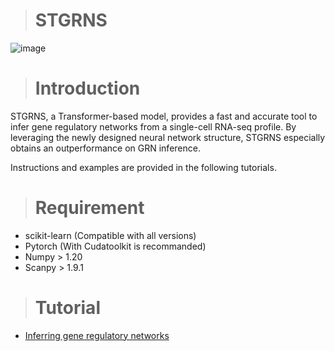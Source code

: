 ># STGRNS
![image]()

># Introduction

STGRNS, a Transformer-based model, provides a fast and accurate  tool to infer gene regulatory networks from a single-cell RNA-seq profile. 
By leveraging the newly designed neural network structure, 
STGRNS especially obtains an outperformance on GRN inference. 

Instructions and examples are provided in the following tutorials.

># Requirement

- scikit-learn (Compatible with all versions)
- Pytorch (With Cudatoolkit is recommanded)
- Numpy > 1.20
- Scanpy > 1.9.1


[//]: # (```)

># Tutorial
- [Inferring gene regulatory networks](https://github.com/zhanglab-wbgcas/STGRNS/blob/main/Tutorial.ipynb)

```
